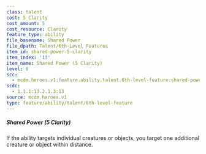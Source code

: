 ```yaml
---
class: talent
cost: 5 Clarity
cost_amount: 5
cost_resource: Clarity
feature_type: ability
file_basename: Shared Power
file_dpath: Talent/6th-Level Features
item_id: shared-power-5-clarity
item_index: '13'
item_name: Shared Power (5 Clarity)
level: 6
scc:
  - mcdm.heroes.v1:feature.ability.talent.6th-level-feature:shared-power-5-clarity
scdc:
  - 1.1.1:13.2.1.3:13
source: mcdm.heroes.v1
type: feature/ability/talent/6th-level-feature
---
```


##### Shared Power (5 Clarity)

If the ability targets individual creatures or objects, you target one additional creature or object within distance.
